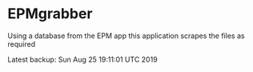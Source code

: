 # EPMgrabber
Using a database from the EPM app this application scrapes the files as required


Latest backup: Sun Aug 25 19:11:01 UTC 2019
